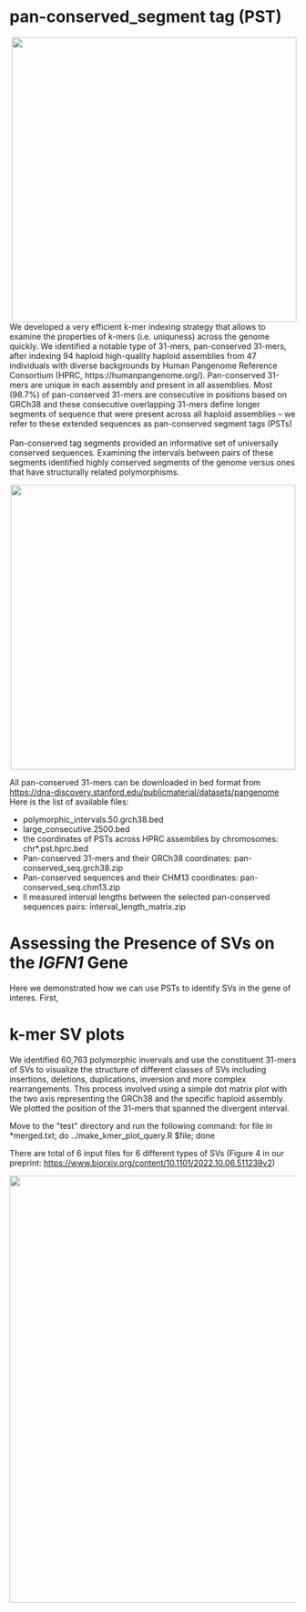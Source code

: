 # pan-conserved_segment tag (PST)
<img src="https://user-images.githubusercontent.com/1683615/204896720-821558ef-0a61-4709-9be1-aded071eecac.png" width="500" img align="right">
We developed a very efficient k-mer indexing strategy that allows to examine the properties of k-mers (i.e. uniquness) across the genome quickly.
We identified a notable type of 31-mers, pan-conserved 31-mers, after indexing 94 haploid high-quality haploid assemblies from  47 individuals with diverse backgrounds by Human Pangenome Reference Consortium (HPRC, https://humanpangenome.org/).
Pan-conserved 31-mers are unique in each assembly and present in all assemblies. Most (98.7%) of pan-conserved 31-mers are consecutive in positions based on GRCh38 and these consecutive overlapping 31-mers define longer segments of sequence that were present across all haploid assemblies – we refer to these extended sequences as pan-conserved segment tags (PSTs)
<br/>
<br/>
Pan-conserved tag segments provided an informative set of universally conserved sequences.  Examining the intervals between pairs of these segments identified highly conserved segments of the genome versus ones that have structurally related polymorphisms.
<p align="center">
<img src="https://user-images.githubusercontent.com/1683615/204897781-07b2f8a4-c299-4951-bbcb-d77aae614bd2.png" width="500">
</p>


All pan-conserved 31-mers can be downloaded in bed format from https://dna-discovery.stanford.edu/publicmaterial/datasets/pangenome
Here is the list of available files:
- polymorphic_intervals.50.grch38.bed
- large_consecutive.2500.bed
- the coordinates of PSTs across HPRC assemblies by chromosomes: chr*.pst.hprc.bed
- Pan-conserved 31-mers and their GRCh38 coordinates: pan-conserved_seq.grch38.zip
- Pan-conserved sequences and their CHM13 coordinates: pan-conserved_seq.chm13.zip
- ll measured interval lengths between the selected pan-conserved sequences pairs: interval_length_matrix.zip

# Assessing the Presence of SVs on the _IGFN1_ Gene
Here we demonstrated how we can use PSTs to identify SVs in the gene of interes.
First, 

# k-mer SV plots
We identified 60,763 polymorphic invervals and use the constituent 31-mers of SVs to visualize the structure of different classes of SVs including insertions, deletions, duplications, inversion and more complex rearrangements. This process involved using a simple dot matrix plot with the two axis representing the GRCh38 and the specific haploid assembly. We plotted the position of the 31-mers that spanned the divergent interval.

Move to the "test" directory and run the following command:
for file in *merged.txt; do ../make_kmer_plot_query.R $file; done

There are total of 6 input files for 6 different types of SVs (Figure 4 in our preprint: https://www.biorxiv.org/content/10.1101/2022.10.06.511239v2)

<img src="https://user-images.githubusercontent.com/1683615/208243200-5f493287-e7ac-4376-b518-5eda620db112.png" width="750">
